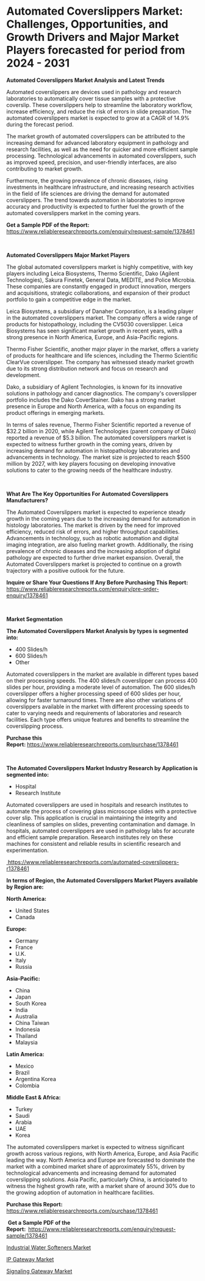<p><h1>Automated Coverslippers Market: Challenges, Opportunities, and Growth Drivers and Major Market Players forecasted for period from 2024 - 2031</h1></p><p><strong>Automated Coverslippers Market Analysis and Latest Trends</strong></p>
<p><p>Automated coverslippers are devices used in pathology and research laboratories to automatically cover tissue samples with a protective coverslip. These coverslippers help to streamline the laboratory workflow, increase efficiency, and reduce the risk of errors in slide preparation. The automated coverslippers market is expected to grow at a CAGR of 14.9% during the forecast period.</p><p>The market growth of automated coverslippers can be attributed to the increasing demand for advanced laboratory equipment in pathology and research facilities, as well as the need for quicker and more efficient sample processing. Technological advancements in automated coverslippers, such as improved speed, precision, and user-friendly interfaces, are also contributing to market growth.</p><p>Furthermore, the growing prevalence of chronic diseases, rising investments in healthcare infrastructure, and increasing research activities in the field of life sciences are driving the demand for automated coverslippers. The trend towards automation in laboratories to improve accuracy and productivity is expected to further fuel the growth of the automated coverslippers market in the coming years.</p></p>
<p><strong>Get a Sample PDF of the Report:&nbsp;</strong> <a href="https://www.reliableresearchreports.com/enquiry/request-sample/1378461">https://www.reliableresearchreports.com/enquiry/request-sample/1378461</a></p>
<p>&nbsp;</p>
<p><strong>Automated Coverslippers Major Market Players</strong></p>
<p><p>The global automated coverslippers market is highly competitive, with key players including Leica Biosystems, Thermo Scientific, Dako (Agilent Technologies), Sakura Finetek, General Data, MEDITE, and Police Microbia. These companies are constantly engaged in product innovation, mergers and acquisitions, strategic collaborations, and expansion of their product portfolio to gain a competitive edge in the market.</p><p>Leica Biosystems, a subsidiary of Danaher Corporation, is a leading player in the automated coverslippers market. The company offers a wide range of products for histopathology, including the CV5030 coverslipper. Leica Biosystems has seen significant market growth in recent years, with a strong presence in North America, Europe, and Asia-Pacific regions.</p><p>Thermo Fisher Scientific, another major player in the market, offers a variety of products for healthcare and life sciences, including the Thermo Scientific ClearVue coverslipper. The company has witnessed steady market growth due to its strong distribution network and focus on research and development.</p><p>Dako, a subsidiary of Agilent Technologies, is known for its innovative solutions in pathology and cancer diagnostics. The company's coverslipper portfolio includes the Dako CoverStainer. Dako has a strong market presence in Europe and North America, with a focus on expanding its product offerings in emerging markets.</p><p>In terms of sales revenue, Thermo Fisher Scientific reported a revenue of $32.2 billion in 2020, while Agilent Technologies (parent company of Dako) reported a revenue of $5.3 billion. The automated coverslippers market is expected to witness further growth in the coming years, driven by increasing demand for automation in histopathology laboratories and advancements in technology. The market size is projected to reach $500 million by 2027, with key players focusing on developing innovative solutions to cater to the growing needs of the healthcare industry.</p></p>
<p>&nbsp;</p>
<p><strong>What Are The Key Opportunities For Automated Coverslippers Manufacturers?</strong></p>
<p><p>The Automated Coverslippers market is expected to experience steady growth in the coming years due to the increasing demand for automation in histology laboratories. The market is driven by the need for improved efficiency, reduced risk of errors, and higher throughput capabilities. Advancements in technology, such as robotic automation and digital imaging integration, are also fueling market growth. Additionally, the rising prevalence of chronic diseases and the increasing adoption of digital pathology are expected to further drive market expansion. Overall, the Automated Coverslippers market is projected to continue on a growth trajectory with a positive outlook for the future.</p></p>
<p><strong>Inquire or Share Your Questions If Any Before Purchasing This Report:</strong> <a href="https://www.reliableresearchreports.com/enquiry/pre-order-enquiry/1378461">https://www.reliableresearchreports.com/enquiry/pre-order-enquiry/1378461</a></p>
<p>&nbsp;</p>
<p><strong>Market Segmentation</strong></p>
<p><strong>The Automated Coverslippers Market Analysis by types is segmented into:</strong></p>
<p><ul><li>400 Slides/h</li><li>600 Slides/h</li><li>Other</li></ul></p>
<p><p>Automated coverslippers in the market are available in different types based on their processing speeds. The 400 slides/h coverslipper can process 400 slides per hour, providing a moderate level of automation. The 600 slides/h coverslipper offers a higher processing speed of 600 slides per hour, allowing for faster turnaround times. There are also other variations of coverslippers available in the market with different processing speeds to cater to varying needs and requirements of laboratories and research facilities. Each type offers unique features and benefits to streamline the coverslipping process.</p></p>
<p><strong>Purchase this Report:&nbsp;</strong><a href="https://www.reliableresearchreports.com/purchase/1378461">https://www.reliableresearchreports.com/purchase/1378461</a></p>
<p>&nbsp;</p>
<p><strong>The Automated Coverslippers Market Industry Research by Application is segmented into:</strong></p>
<p><ul><li>Hospital</li><li>Research Institute</li></ul></p>
<p><p>Automated coverslippers are used in hospitals and research institutes to automate the process of covering glass microscope slides with a protective cover slip. This application is crucial in maintaining the integrity and cleanliness of samples on slides, preventing contamination and damage. In hospitals, automated coverslippers are used in pathology labs for accurate and efficient sample preparation. Research institutes rely on these machines for consistent and reliable results in scientific research and experimentation.</p></p>
<p><a href="https://www.reliableresearchreports.com/automated-coverslippers-r1378461">&nbsp;https://www.reliableresearchreports.com/automated-coverslippers-r1378461</a></p>
<p><strong>In terms of Region, the Automated Coverslippers Market Players available by Region are:</strong></p>
<p>
    <p> <strong> North America: </strong>
        <ul>
            <li>United States</li>
            <li>Canada</li>
        </ul>
        </p> 
    <p> <strong> Europe: </strong>
        <ul>
            <li>Germany</li>
            <li>France</li>
            <li>U.K.</li>
            <li>Italy</li>
            <li>Russia</li>
        </ul>
        </p> 
    <p> <strong> Asia-Pacific: </strong>
        <ul>
            <li>China</li>
            <li>Japan</li>
            <li>South Korea</li>
            <li>India</li>
            <li>Australia</li>
            <li>China Taiwan</li>
            <li>Indonesia</li>
            <li>Thailand</li>
            <li>Malaysia</li>
        </ul>
        </p> 
    <p> <strong> Latin America: </strong>
        <ul>
            <li>Mexico</li>
            <li>Brazil</li>
            <li>Argentina Korea</li>
            <li>Colombia</li>
        </ul>
        </p> 
    <p> <strong> Middle East & Africa: </strong>
        <ul>
            <li>Turkey</li>
            <li>Saudi</li>
            <li>Arabia</li>
            <li>UAE</li>
            <li>Korea</li>
        </ul>
    </p>
    </p>
<p><p>The automated coverslippers market is expected to witness significant growth across various regions, with North America, Europe, and Asia Pacific leading the way. North America and Europe are forecasted to dominate the market with a combined market share of approximately 55%, driven by technological advancements and increasing demand for automated coverslipping solutions. Asia Pacific, particularly China, is anticipated to witness the highest growth rate, with a market share of around 30% due to the growing adoption of automation in healthcare facilities.</p></p>
<p><strong>Purchase this Report: </strong><a href="https://www.reliableresearchreports.com/purchase/1378461">https://www.reliableresearchreports.com/purchase/1378461</a></p>
<p>&nbsp;<strong>Get a Sample PDF of the Report:&nbsp;&nbsp;</strong><a href="https://www.reliableresearchreports.com/enquiry/request-sample/1378461">https://www.reliableresearchreports.com/enquiry/request-sample/1378461</a></p>
<p><strong></strong></p>
<p><p><a href="https://www.linkedin.com/pulse/industrial-water-softenersnbspmarket-focuses-market-vbcue?trackingId=cDJ8IMV0GhRht672wv1wfA%3D%3D">Industrial Water Softeners Market</a></p><p><a href="https://www.linkedin.com/pulse/ip-gateway-market-size-cagr-trends-2024-2030-prognosticator-jsdze?trackingId=2icV%2FWPpOSYKL35cCi%2BbeQ%3D%3D">IP Gateway Market</a></p><p><a href="https://www.linkedin.com/pulse/signaling-gateway-market-share-evolution-growth-trends-uhxoe?trackingId=TNwNwz75YJ%2FIld%2BgHrDW7w%3D%3D">Signaling Gateway Market</a></p></p>